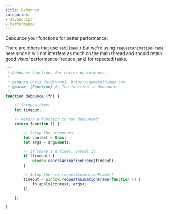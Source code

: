 ```yaml
---
title: Debounce
categories:
- JavaScript
- Performance
---
```

Debounce your functions for better performance.

There are others that use `setTimeout` but we're using `requestAnimationFrame` here since it will not interfere as much on the main thread and should retain good _visual_ performance (reduce jank) for repeated tasks.
```js
/**
 * Debounce functions for better performance.
 *
 * @source Chris Ferdinandi, https://gomakethings.com
 * @param  {Function} fn The function to debounce
 */
function debounce (fn) {

	// Setup a timer
	let timeout;

	// Return a function to run debounced
	return function () {

		// Setup the arguments
		let context = this;
		let args = arguments;

		// If there's a timer, cancel it
		if (timeout) {
			window.cancelAnimationFrame(timeout);
		}

		// Setup the new requestAnimationFrame()
		timeout = window.requestAnimationFrame(function () {
			fn.apply(context, args);
		});

	};

}
```
